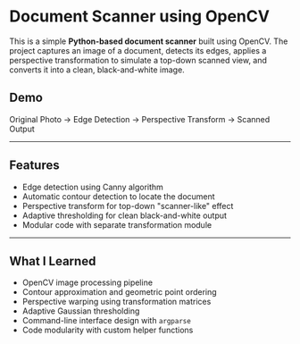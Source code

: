 # Document Scanner using OpenCV

This is a simple **Python-based document scanner** built using OpenCV. The project captures an image of a document, detects its edges, applies a perspective transformation to simulate a top-down scanned view, and converts it into a clean, black-and-white image.

##  Demo

Original Photo → Edge Detection → Perspective Transform → Scanned Output  

---

##  Features

- Edge detection using Canny algorithm
- Automatic contour detection to locate the document
- Perspective transform for top-down "scanner-like" effect
- Adaptive thresholding for clean black-and-white output
- Modular code with separate transformation module

---

## What I Learned

- OpenCV image processing pipeline
- Contour approximation and geometric point ordering
- Perspective warping using transformation matrices
- Adaptive Gaussian thresholding
- Command-line interface design with `argparse`
- Code modularity with custom helper functions
